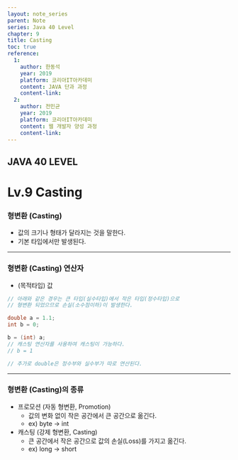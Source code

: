 ```yaml
---
layout: note_series
parent: Note
series: Java 40 Level
chapter: 9
title: Casting
toc: true
reference:
  1:
    author: 한동석
    year: 2019
    platform: 코리아IT아카데미
    content: JAVA 단과 과정
    content-link:
  2:
    author: 전민균
    year: 2019
    platform: 코리아IT아카데미
    content: 웹 개발자 양성 과정
    content-link: 
---
```


## JAVA 40 LEVEL
# Lv.9 Casting

### 형변환 (Casting)
- 값의 크기나 형태가 달라지는 것을 말한다.
- 기본 타입에서만 발생된다.

---

### 형변환 (Casting) 연산자
- (목적타입) 값
```java
// 아래와 같은 경우는 큰 타입(실수타입)에서 작은 타입(정수타입)으로
// 형변환 되었으므로 손실(소수점이하)이 발생한다.

double a = 1.1;
int b = 0;

b = (int) a;
// 캐스팅 연산자를 사용하여 캐스팅이 가능하다. 
// b = 1

// 추가로 double은 정수부와 실수부가 따로 연산된다.
```

---

### 형변환 (Casting)의 종류

- 프로모션 (자동 형변환, Promotion)
  - 값의 변화 없이 작은 공간에서 큰 공간으로 옮긴다.
  - ex) byte -> int
- 캐스팅 (강제 형변환, Casting)
  - 큰 공간에서 작은 공간으로 값의 손실(Loss)를 가지고 옮긴다.
  - ex) long -> short